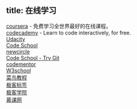 title: 在线学习
---

[coursera](https://www.coursera.org/) - 免费学习全世界最好的在线课程。   
[codecademy](https://www.codecademy.com/) - Learn to code interactively, for free.   
[Udacity](https://www.udacity.com/)    
[Code School](https://www.codeschool.com/)    
[newcircle](https://newcircle.com/)    
[Code School - Try Git](https://try.github.io//levels/1/challenges/1)    
[codementor](https://www.codementor.io/android)     
[W3school](http://www.w3school.com.cn/index.html)    
[菜鸟教程](http://www.runoob.com/)    
[极客标签](http://www.gbtags.com/)    
[极客学院](http://www.jikexueyuan.com/)   
[慕课网](http://www.imooc.com/)   
